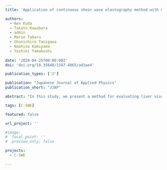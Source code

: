 ```yaml
---
title: 'Application of continuous shear wave elastography method with multiple frequency selection to liver viscoelasticity measurement'

authors:
  - Ren Koda
  - Takato Kuwabara
  - admin
  - Marie Tabaru
  - Shunichiro Tanigawa
  - Naohisa Kamiyama
  - Yoshiki Yamakoshi
  
date: '2024-04-25T00:00:00Z'
doi: 'doi.org/10.35848/1347-4065/ad3ae4'

publication_types: ['2']

publication: "Japanese Journal of Applied Physics"
publication_short: "JJAP"

abstract: "In this study, we present a method for evaluating liver viscoelasticity using continuous shear wave elastography with an arbitrary frequency selection. In the Voigt model, viscosity depends on the frequency of shear waves, thus allowing viscosity evaluation by combining measurements at different frequencies. The shear wave frequency must satisfy the continuous shear-wave elastography frequency conditions. Therefore, the shear-wave frequency was selected as an integer fraction of the pulse repetition frequency of the ultrasound device. Low-viscosity phantoms were used in this study. The frequency dependence of shear-wave velocity was confirmed using a viscous phantom. The shear wave velocity dispersion measured using the proposed method was 5.41–8.98 m/s/kHz for four healthy liver volunteers, which are similar to that of a healthy liver reported by magnetic resonance elastography (5.76–7.52 m/s/kHz). It has been demonstrated that the frequency dependence of shear wave propagation can be measured."

tags: [C-SWE]

featured: false

url_project: ''

#image:
#  focal_point: ''
#  preview_only: false

projects:
  - C-SWE

---
```


